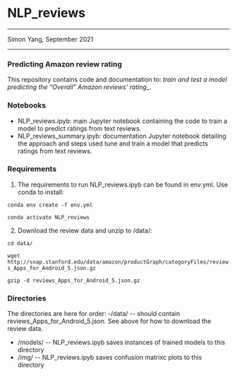 # NLP_reviews
********
Simon Yang, September 2021
********

### Predicting Amazon review rating 
This repository contains code and documentation to: _train and test a model predicting the “Overall” Amazon reviews' rating__. 

### Notebooks
- NLP_reviews.ipyb: main Jupyter notebook containing the code to train a model to predict ratings from text reviews.
- NLP_reviews_summary.ipyb: documentation Jupyter notebook detailing the approach and steps used tune and train a model that predicts ratings from text reviews.

### Requirements
1. The requirements to run NLP_reviews.ipyb can be found in env.yml. Use conda to install:

  `conda env create -f env.yml`

  `conda activate NLP_reviews`

2. Download the review data and unzip to /data/:

  `cd data/`

  `wget http://snap.stanford.edu/data/amazon/productGraph/categoryFiles/reviews_Apps_for_Android_5.json.gz`

  `gzip -d reviews_Apps_for_Android_5.json.gz`

### Directories
The directories are here for order: 
-/data/ -- should contain reviews_Apps_for_Android_5.json. See above for how to download the review data.
- /models/ -- NLP_reviews.ipyb saves instances of trained models to this directory
- /img/ -- NLP_reviews.ipyb saves confusion matrixc plots to this directory

